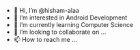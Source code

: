 - 👋 Hi, I’m @hisham-alaa
- 👀 I’m interested in Android Development
- 🌱 I’m currently learning Computer Science
- 💞️ I’m looking to collaborate on ...
- 📫 How to reach me ...

<!---
hisham-alaa/hisham-alaa is a ✨ special ✨ repository because its `README.md` (this file) appears on your GitHub profile.
You can click the Preview link to take a look at your changes.
--->
